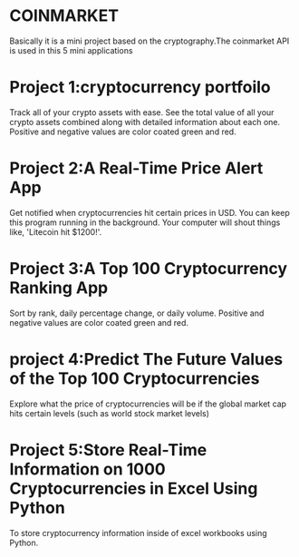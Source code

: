 # COINMARKET
Basically it is a mini project based on the cryptography.The coinmarket API is used in this 5 mini applications
# Project 1:cryptocurrency portfoilo
Track all of your crypto assets with ease. See the total value of all your crypto assets combined along with detailed information about each one. Positive and negative values are color coated green and red.
# Project 2:A Real-Time Price Alert App 
Get notified when cryptocurrencies hit certain prices in USD. You can keep this program running in the background. Your computer will shout things like, 'Litecoin hit $1200!'.
# Project 3:A Top 100 Cryptocurrency Ranking App
Sort by rank, daily percentage change, or daily volume. Positive and negative values are color coated green and red.
# project 4:Predict The Future Values of the Top 100 Cryptocurrencies
Explore what the price of cryptocurrencies will be if the global market cap hits certain levels (such as world stock market levels)
# Project 5:Store Real-Time Information on 1000 Cryptocurrencies in Excel Using Python
To store cryptocurrency information inside of excel workbooks using Python.
